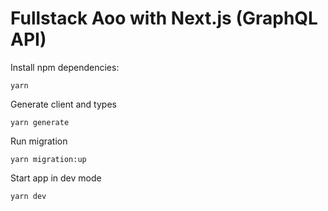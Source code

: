 # Fullstack Aoo with Next.js (GraphQL API)

Install npm dependencies:

```
yarn
```

Generate client and types

```
yarn generate
```

Run migration

```
yarn migration:up
```

Start app in dev mode

```
yarn dev
```
